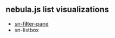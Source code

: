 ## nebula.js list visualizations

- [ sn-filter-pane](./packages/sn-filter-pane/README.md)
- sn-listbox
